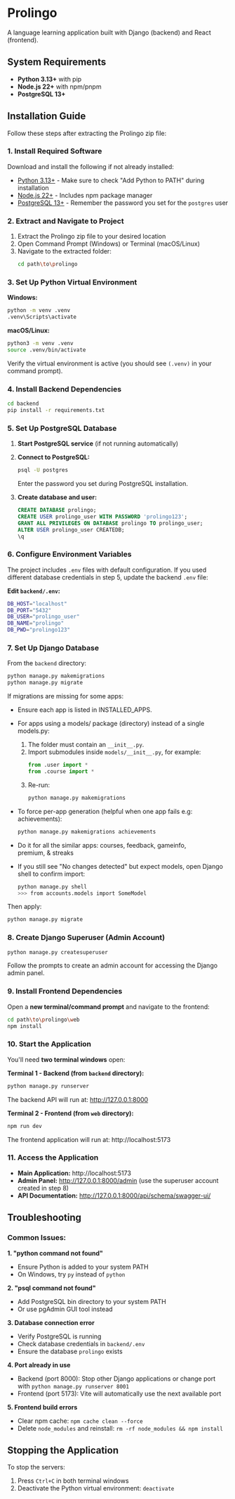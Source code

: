 # Prolingo

A language learning application built with Django (backend) and React (frontend).

## System Requirements

- **Python 3.13+** with pip
- **Node.js 22+** with npm/pnpm
- **PostgreSQL 13+**

## Installation Guide

Follow these steps after extracting the Prolingo zip file:

### 1. Install Required Software

Download and install the following if not already installed:

- [Python 3.13+](https://www.python.org/downloads/) - Make sure to check "Add Python to PATH" during installation
- [Node.js 22+](https://nodejs.org/en/download/) - Includes npm package manager
- [PostgreSQL 13+](https://www.enterprisedb.com/downloads/postgres-postgresql-downloads) - Remember the password you set for the `postgres` user

### 2. Extract and Navigate to Project

1. Extract the Prolingo zip file to your desired location
2. Open Command Prompt (Windows) or Terminal (macOS/Linux)
3. Navigate to the extracted folder:
   ```bash
   cd path\to\prolingo
   ```

### 3. Set Up Python Virtual Environment

**Windows:**
```bash
python -m venv .venv
.venv\Scripts\activate
```

**macOS/Linux:**
```bash
python3 -m venv .venv
source .venv/bin/activate
```

Verify the virtual environment is active (you should see `(.venv)` in your command prompt).

### 4. Install Backend Dependencies

```bash
cd backend
pip install -r requirements.txt
```

### 5. Set Up PostgreSQL Database

1. **Start PostgreSQL service** (if not running automatically)

2. **Connect to PostgreSQL:**
   ```bash
   psql -U postgres
   ```
   Enter the password you set during PostgreSQL installation.

3. **Create database and user:**
   ```sql
   CREATE DATABASE prolingo;
   CREATE USER prolingo_user WITH PASSWORD 'prolingo123';
   GRANT ALL PRIVILEGES ON DATABASE prolingo TO prolingo_user;
   ALTER USER prolingo_user CREATEDB;
   \q
   ```

### 6. Configure Environment Variables

The project includes `.env` files with default configuration. If you used different database credentials in step 5, update the backend `.env` file:

**Edit `backend/.env`:**
```bash
DB_HOST="localhost"
DB_PORT="5432"
DB_USER="prolingo_user"
DB_NAME="prolingo"
DB_PWD="prolingo123"
```
### 7. Set Up Django Database

From the `backend` directory:
```bash
python manage.py makemigrations
python manage.py migrate
```

If migrations are missing for some apps:
- Ensure each app is listed in INSTALLED_APPS.
- For apps using a models/ package (directory) instead of a single models.py:
    1. The folder must contain an `__init__.py`.
    2. Import submodules inside `models/__init__.py`, for example:
         ```python
         from .user import *
         from .course import *
         ```
    3. Re-run:
         ```bash
         python manage.py makemigrations
         ```
- To force per-app generation (helpful when one app fails e.g: achievements):
    ```bash
    python manage.py makemigrations achievements
    ```

- Do it for all the similar apps: courses, feedback, gameinfo, premium, & streaks

- If you still see "No changes detected" but expect models, open Django shell to confirm import:
    ```bash
    python manage.py shell
    >>> from accounts.models import SomeModel
    ```

Then apply:
```bash
python manage.py migrate
```

### 8. Create Django Superuser (Admin Account)

```bash
python manage.py createsuperuser
```
Follow the prompts to create an admin account for accessing the Django admin panel.

### 9. Install Frontend Dependencies

Open a **new terminal/command prompt** and navigate to the frontend:
```bash
cd path\to\prolingo\web
npm install
```

### 10. Start the Application

You'll need **two terminal windows** open:

**Terminal 1 - Backend (from `backend` directory):**
```bash
python manage.py runserver
```
The backend API will run at: http://127.0.0.1:8000

**Terminal 2 - Frontend (from `web` directory):**
```bash
npm run dev
```
The frontend application will run at: http://localhost:5173

### 11. Access the Application

- **Main Application:** http://localhost:5173
- **Admin Panel:** http://127.0.0.1:8000/admin (use the superuser account created in step 8)
- **API Documentation:** http://127.0.0.1:8000/api/schema/swagger-ui/

## Troubleshooting

### Common Issues:

**1. "python command not found"**
- Ensure Python is added to your system PATH
- On Windows, try `py` instead of `python`

**2. "psql command not found"**
- Add PostgreSQL bin directory to your system PATH
- Or use pgAdmin GUI tool instead

**3. Database connection error**
- Verify PostgreSQL is running
- Check database credentials in `backend/.env`
- Ensure the database `prolingo` exists

**4. Port already in use**
- Backend (port 8000): Stop other Django applications or change port with `python manage.py runserver 8001`
- Frontend (port 5173): Vite will automatically use the next available port

**5. Frontend build errors**
- Clear npm cache: `npm cache clean --force`
- Delete `node_modules` and reinstall: `rm -rf node_modules && npm install`

## Stopping the Application

To stop the servers:
1. Press `Ctrl+C` in both terminal windows
2. Deactivate the Python virtual environment: `deactivate`
